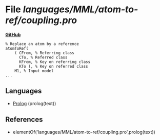 # File _languages/MML/atom-to-ref/coupling.pro_
**[GitHub](https://github.com/softlang/yas/blob/master/languages/MML/atom-to-ref/coupling.pro)**
```
% Replace an atom by a reference
atomToRef(
    ( CFrom, % Referring class
      CTo, % Referred class
      KFrom, % Key on referring class
      KTo ), % Key on referred class
    M1, % Input model
...
```

## Languages
* [Prolog](../languages/Prolog.md) (prolog(text))

## References
* elementOf('languages/MML/atom-to-ref/coupling.pro',prolog(text))
